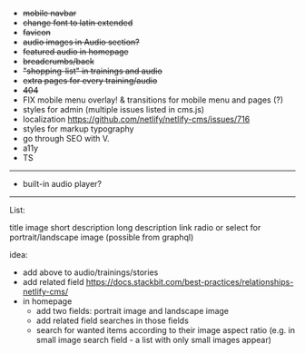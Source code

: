 * ~~mobile navbar~~
* ~~change font to latin extended~~
* ~~favicon~~
* ~~audio images in Audio section?~~
* ~~featured audio in homepage~~
* ~~breadcrumbs/back~~
* ~~"shopping-list" in trainings and audio~~
* ~~extra pages for every training/audio~~
* ~~404~~
* FIX mobile menu overlay! & transitions for mobile menu and pages (?)
* styles for admin (multiple issues listed in cms.js)
* localization https://github.com/netlify/netlify-cms/issues/716
* styles for markup typography
* go through SEO with V.
* a11y
* TS
---
* built-in audio player?


---
List:

title
image
short description
long description
link
radio or select for portrait/landscape image (possible from graphql)

idea:
- add above to audio/trainings/stories
- add related field https://docs.stackbit.com/best-practices/relationships-netlify-cms/
- in homepage
    - add two fields: portrait image and landscape image
    - add related field searches in those fields
    - search for wanted items according to their image aspect ratio (e.g. in small image search field - a list with only small images appear)
